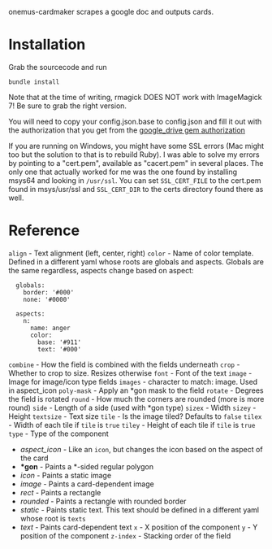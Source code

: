 onemus-cardmaker scrapes a google doc and outputs cards.

# Installation
Grab the sourcecode and run
```
bundle install
```

Note that at the time of writing, rmagick DOES NOT work with ImageMagick 7! Be sure to grab the right version.

You will need to copy your config.json.base to config.json and fill it out with the authorization that you get from the [google_drive gem authorization](https://github.com/gimite/google-drive-ruby/blob/master/doc/authorization.md)

If you are running on Windows, you might have some SSL errors (Mac might too but the solution to that is to rebuild Ruby). I was able to solve my errors by pointing to a "cert.pem", available as "cacert.pem" in several places. The only one that actually worked for me was the one found by installing msys64 and looking in `/usr/ssl`.
You can set `SSL_CERT_FILE` to the cert.pem found in msys/usr/ssl and `SSL_CERT_DIR` to the certs directory found there as well.

# Reference

`align` - Text alignment (left, center, right)
`color` - Name of color template. Defined in a different yaml whose roots are globals and aspects. Globals are the same regardless, aspects change based on aspect:
  ```
    globals:
      border: '#000'
      none: '#0000'

    aspects:
      n:
        name: anger
        color:
          base: '#911'
          text: '#000'
  ```
`combine` - How the field is combined with the fields underneath
`crop` - Whether to crop to size. Resizes otherwise
`font` - Font of the text
`image` - Image for image/icon type fields
`images` - character to match: image. Used in aspect\_icon
`poly-mask` - Apply an \*gon mask to the field
`rotate` - Degrees the field is rotated
`round` - How much the corners are rounded (more is more round)
`side` - Length of a side (used with \*gon type)
`sizex` - Width
`sizey` - Height
`textsize` - Text size
`tile` - Is the image tiled? Defaults to `false`
`tilex` - Width of each tile if `tile` is `true`
`tiley` - Height of each tile if `tile` is `true`
`type` - Type of the component
  - *aspect\_icon* - Like an `icon`, but changes the icon based on the aspect of the card
  - **\*gon** - Paints a \*-sided regular polygon
  - *icon* - Paints a static image
  - *image* - Paints a card-dependent image
  - *rect* - Paints a rectangle
  - *rounded* - Paints a rectangle with rounded border
  - *static* - Paints static text. This text should be defined in a different yaml whose root is `texts`
  - *text* - Paints card-dependent text
`x` - X position of the component
`y` - Y position of the component
`z-index` - Stacking order of the field
